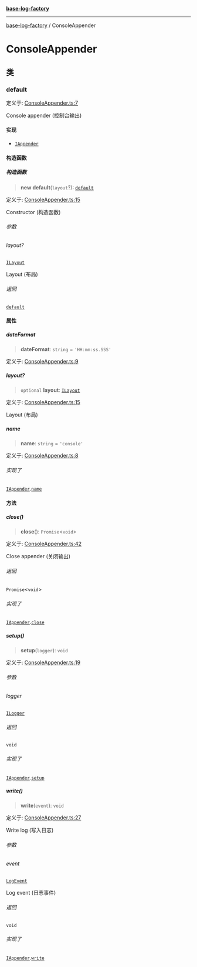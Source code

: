 [**base-log-factory**](index.md)

***

[base-log-factory](index.md) / ConsoleAppender

# ConsoleAppender

## 类

### default

定义于: [ConsoleAppender.ts:7](https://github.com/fengxinming/log-base/blob/8667f4e9ec4dc1a7959cf628998a70ef9d3209f9/packages/base-log-factory/src/ConsoleAppender.ts#L7)

Console appender (控制台输出)

#### 实现

- [`IAppender`](typings.md#iappender)

#### 构造函数

##### 构造函数

> **new default**(`layout`?): [`default`](#default)

定义于: [ConsoleAppender.ts:15](https://github.com/fengxinming/log-base/blob/8667f4e9ec4dc1a7959cf628998a70ef9d3209f9/packages/base-log-factory/src/ConsoleAppender.ts#L15)

Constructor (构造函数)

###### 参数

###### layout?

[`ILayout`](typings.md#ilayout)

Layout (布局)

###### 返回

[`default`](#default)

#### 属性

##### dateFormat

> **dateFormat**: `string` = `'HH:mm:ss.SSS'`

定义于: [ConsoleAppender.ts:9](https://github.com/fengxinming/log-base/blob/8667f4e9ec4dc1a7959cf628998a70ef9d3209f9/packages/base-log-factory/src/ConsoleAppender.ts#L9)

##### layout?

> `optional` **layout**: [`ILayout`](typings.md#ilayout)

定义于: [ConsoleAppender.ts:15](https://github.com/fengxinming/log-base/blob/8667f4e9ec4dc1a7959cf628998a70ef9d3209f9/packages/base-log-factory/src/ConsoleAppender.ts#L15)

Layout (布局)

##### name

> **name**: `string` = `'console'`

定义于: [ConsoleAppender.ts:8](https://github.com/fengxinming/log-base/blob/8667f4e9ec4dc1a7959cf628998a70ef9d3209f9/packages/base-log-factory/src/ConsoleAppender.ts#L8)

###### 实现了

[`IAppender`](typings.md#iappender).[`name`](typings.md#iappender#name)

#### 方法

##### close()

> **close**(): `Promise`\<`void`\>

定义于: [ConsoleAppender.ts:42](https://github.com/fengxinming/log-base/blob/8667f4e9ec4dc1a7959cf628998a70ef9d3209f9/packages/base-log-factory/src/ConsoleAppender.ts#L42)

Close appender (关闭输出)

###### 返回

`Promise`\<`void`\>

###### 实现了

[`IAppender`](typings.md#iappender).[`close`](typings.md#iappender#close)

##### setup()

> **setup**(`logger`): `void`

定义于: [ConsoleAppender.ts:19](https://github.com/fengxinming/log-base/blob/8667f4e9ec4dc1a7959cf628998a70ef9d3209f9/packages/base-log-factory/src/ConsoleAppender.ts#L19)

###### 参数

###### logger

[`ILogger`](typings.md#ilogger)

###### 返回

`void`

###### 实现了

[`IAppender`](typings.md#iappender).[`setup`](typings.md#iappender#setup)

##### write()

> **write**(`event`): `void`

定义于: [ConsoleAppender.ts:27](https://github.com/fengxinming/log-base/blob/8667f4e9ec4dc1a7959cf628998a70ef9d3209f9/packages/base-log-factory/src/ConsoleAppender.ts#L27)

Write log (写入日志)

###### 参数

###### event

[`LogEvent`](typings.md#logevent)

Log event (日志事件)

###### 返回

`void`

###### 实现了

[`IAppender`](typings.md#iappender).[`write`](typings.md#iappender#write)
